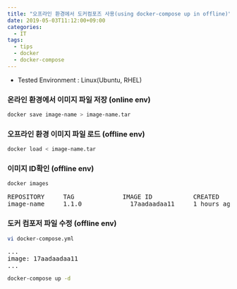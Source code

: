 ```yaml
---
title: "오프라인 환경에서 도커컴포즈 사용(using docker-compose up in offline)"
date: 2019-05-03T11:12:00+09:00
categories:
  - IT
tags:
  - tips
  - docker
  - docker-compose
---
```


- Tested Environment : Linux(Ubuntu, RHEL)

### 온라인 환경에서 이미지 파일 저장 (online env)
```sh
docker save image-name > image-name.tar
```

### 오프라인 환경 이미지 파일 로드 (offline env)
```sh
docker load < image-name.tar
```

### 이미지 ID확인 (offline env)
```sh
docker images
```
<pre>
REPOSITORY     TAG             IMAGE ID           CREATED           SIZE
image-name     1.1.0             17aadaadaa11     1 hours ago       1.7GB
</pre>

### 도커 컴포저 파일 수정 (offline env)
```sh
vi docker-compose.yml 
```
<pre>
...
image: 17aadaadaa11
...
</pre>
```sh
docker-compose up -d
```